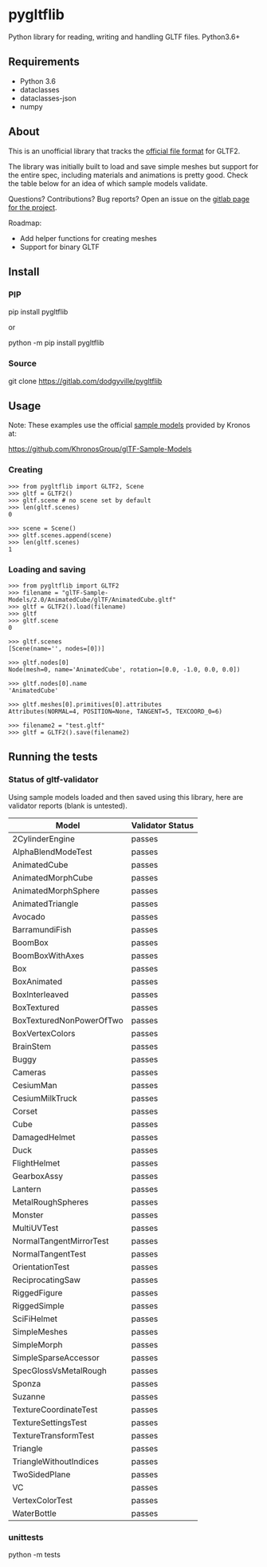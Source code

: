 # pygltflib

Python library for reading, writing and handling GLTF files. Python3.6+

## Requirements
* Python 3.6
* dataclasses
* dataclasses-json
* numpy


## About
This is an unofficial library that tracks the [official file format](https://github.com/KhronosGroup/glTF/blob/master/specification/2.0/README.md) for GLTF2. 

The library was initially built to load and save simple meshes but support for the entire spec, including materials 
and animations is pretty good. 
Check the table below for an idea of which sample models validate.

Questions? Contributions? Bug reports? Open an issue on the [gitlab page for the project](https://gitlab.com/dodgyville/pygltflib).


Roadmap:
* Add helper functions for creating meshes
* Support for binary GLTF

## Install

### PIP

pip install pygltflib 

or

python -m pip install pygltflib


### Source

git clone https://gitlab.com/dodgyville/pygltflib

## Usage
Note: These examples use the official [sample models](https://github.com/KhronosGroup/glTF-Sample-Models) provided by Kronos at:

https://github.com/KhronosGroup/glTF-Sample-Models

### Creating
```python3
>>> from pygltflib import GLTF2, Scene
>>> gltf = GLTF2()
>>> gltf.scene # no scene set by default
>>> len(gltf.scenes)
0

>>> scene = Scene()
>>> gltf.scenes.append(scene)
>>> len(gltf.scenes)
1
```

### Loading and saving

```python3
>>> from pygltflib import GLTF2
>>> filename = "glTF-Sample-Models/2.0/AnimatedCube/glTF/AnimatedCube.gltf"
>>> gltf = GLTF2().load(filename)
>>> gltf
>>> gltf.scene
0

>>> gltf.scenes
[Scene(name='', nodes=[0])]

>>> gltf.nodes[0]
Node(mesh=0, name='AnimatedCube', rotation=[0.0, -1.0, 0.0, 0.0])

>>> gltf.nodes[0].name
'AnimatedCube'

>>> gltf.meshes[0].primitives[0].attributes
Attributes(NORMAL=4, POSITION=None, TANGENT=5, TEXCOORD_0=6)

>>> filename2 = "test.gltf"
>>> gltf = GLTF2().save(filename2)

```


## Running the tests

### Status of gltf-validator
Using sample models loaded and then saved using this library, here are validator reports (blank is untested). 


| Model | Validator Status |
| ------| ------- |
| 2CylinderEngine | passes | 
| AlphaBlendModeTest | passes | 
| AnimatedCube | passes | 
| AnimatedMorphCube | passes | 
| AnimatedMorphSphere | passes | 
| AnimatedTriangle | passes | 
| Avocado | passes | 
| BarramundiFish | passes | 
| BoomBox | passes | 
| BoomBoxWithAxes | passes | 
| Box | passes | 
| BoxAnimated | passes | 
| BoxInterleaved | passes | 
| BoxTextured | passes | 
| BoxTexturedNonPowerOfTwo | passes | 
| BoxVertexColors | passes | 
| BrainStem | passes | 
| Buggy | passes | 
| Cameras | passes | 
| CesiumMan | passes | 
| CesiumMilkTruck | passes | 
| Corset | passes | 
| Cube | passes | 
| DamagedHelmet | passes | 
| Duck | passes | 
| FlightHelmet | passes | 
| GearboxAssy | passes | 
| Lantern | passes | 
| MetalRoughSpheres | passes | 
| Monster | passes | 
| MultiUVTest | passes | 
| NormalTangentMirrorTest | passes | 
| NormalTangentTest | passes | 
| OrientationTest | passes | 
| ReciprocatingSaw | passes | 
| RiggedFigure | passes | 
| RiggedSimple | passes | 
| SciFiHelmet | passes | 
| SimpleMeshes | passes | 
| SimpleMorph | passes | 
| SimpleSparseAccessor | passes | 
| SpecGlossVsMetalRough | passes | 
| Sponza | passes | 
| Suzanne | passes | 
| TextureCoordinateTest | passes | 
| TextureSettingsTest | passes | 
| TextureTransformTest | passes |
| Triangle | passes | 
| TriangleWithoutIndices | passes | 
| TwoSidedPlane | passes | 
| VC | passes | 
| VertexColorTest | passes | 
| WaterBottle | passes | 





### unittests
python -m tests

